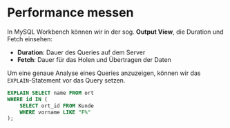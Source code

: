 # Performance messen

In MySQL Workbench können wir in der sog. **Output View**, die Duration und Fetch einsehen:

- **Duration**: Dauer des Queries auf dem Server
- **Fetch**: Dauer für das Holen und Übertragen der Daten

Um eine genaue Analyse eines Queries anzuzeigen, können wir das `EXPLAIN`-Statement vor das Query setzen.

````SQL
EXPLAIN SELECT name FROM ort
WHERE id IN (
	SELECT ort_id FROM Kunde
	WHERE vorname LIKE "F%"
);
````
